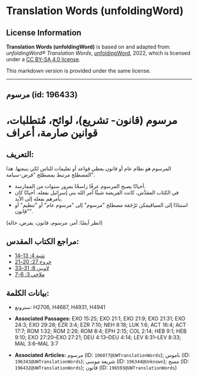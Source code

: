 # Translation Words (unfoldingWord)

## License Information

**Translation Words (unfoldingWord)** is based on and adapted from: _unfoldingWord® Translation Words_, [unfoldingWord](https://unfoldingword.org/utw), 2022, which is licensed under a [CC BY-SA 4.0 license](https://creativecommons.org/licenses/by-sa/4.0/legalcode.en).

This markdown version is provided under the same license.



--------------------------------

## مرسوم (id: 196433)

مرسوم (قانون\- تشريع)، لوائح، مُتطلبات، قوانين صارمة، أعراف
===========================================================

التعريف:
--------

المرسوم هو نظام عام أو قانون يعطي قواعد أو تعليمات للناس لكي يتبعنها. هذا المصطلح مرتبط بمصطلح "فرض\-سيامة".

* أحيانًا يصبح المرسوم عرفًا راسخًا بمرور سنوات من الممارسة.
* في الكتاب المقدَّس، كانت الفريضة شيئًا أمر الله بني إسرائيل بفعله. أحيانًا كان يأمرهم بفعله إلى الأبد.
* استنادًا إلى السياقيمكن تَرْجَمَة مصطلح "مرسوم" إلى "مرسوم عام" أو "تنظيم" أو "قانون".

(انظر أيضًا: أمر، مرسوم، قانون، يفرض، حالة)

مراجع الكتاب المقدس:
--------------------

* [تثنية 4: 13–14](https://ref.ly/Deut4:13-Deut4:14)
* [خروج 27: 20–21](https://ref.ly/Exod27:20-Exod27:21)
* [لاويين 8: 31–33](https://ref.ly/Lev8:31-Lev8:33)
* [ملاخي 3: 6–7](https://ref.ly/Mal3:6-Mal3:7)

بيانات الكلمة:
--------------

* سترونغ: H2706, H4687, H4931, H4941

* **Associated Passages:** EXO 15:25; EXO 21:1; EXO 21:9; EXO 21:31; EXO 24:3; EXO 29:28; EZR 3:4; EZR 7:10; NEH 8:18; LUK 1:6; ACT 16:4; ACT 17:7; ROM 1:32; ROM 2:26; ROM 8:4; EPH 2:15; COL 2:14; HEB 9:1; HEB 9:10; EXO 27:20–EXO 27:21; DEU 4:13–DEU 4:14; LEV 8:31–LEV 8:33; MAL 3:6–MAL 3:7
* **Associated Articles:** مرسوم (ID: `196077@UWTranslationWords`); ناموس (ID: `196343@UWTranslationWords`); شريعة موسى (ID: `196344@Unknown`); مسح (ID: `196432@UWTranslationWords`); قانون (ID: `196593@UWTranslationWords`)

